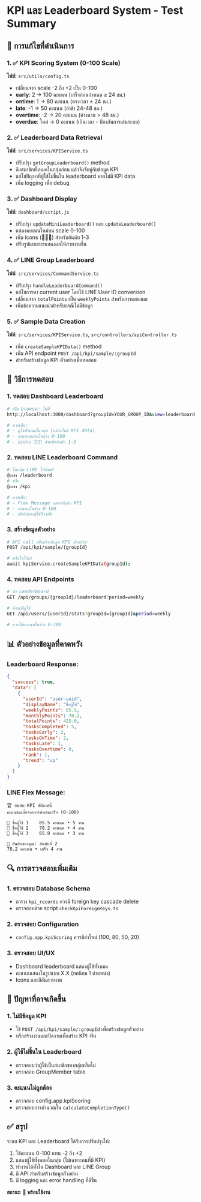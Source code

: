 # KPI และ Leaderboard System - Test Summary

## 🎯 การแก้ไขที่ดำเนินการ

### 1. ✅ KPI Scoring System (0-100 Scale)
**ไฟล์:** `src/utils/config.ts`
- เปลี่ยนจาก scale -2 ถึง +2 เป็น 0-100
- **early**: 2 → 100 คะแนน (เสร็จก่อนกำหนด ≥ 24 ชม.)
- **ontime**: 1 → 80 คะแนน (ตรงเวลา ± 24 ชม.)
- **late**: -1 → 50 คะแนน (ล่าช้า 24-48 ชม.)
- **overtime**: -2 → 20 คะแนน (ค้างนาน > 48 ชม.)
- **overdue**: ใหม่ → 0 คะแนน (เกินเวลา - ป้องกันการเล่นระบบ)

### 2. ✅ Leaderboard Data Retrieval
**ไฟล์:** `src/services/KPIService.ts`
- ปรับปรุง `getGroupLeaderboard()` method
- ดึงสมาชิกทั้งหมดในกลุ่มก่อน แล้วจึงจับคู่กับข้อมูล KPI
- แก้ไขปัญหาที่ผู้ใช้ไม่ขึ้นใน leaderboard หากไม่มี KPI data
- เพิ่ม logging เพื่อ debug

### 3. ✅ Dashboard Display
**ไฟล์:** `dashboard/script.js`
- ปรับปรุง `updateMiniLeaderboard()` และ `updateLeaderboard()`
- แสดงคะแนนใหม่บน scale 0-100
- เพิ่ม icons (🥇🥈🥉) สำหรับอันดับ 1-3
- ปรับรูปแบบการแสดงผลให้สวยงามขึ้น

### 4. ✅ LINE Group Leaderboard
**ไฟล์:** `src/services/CommandService.ts`
- ปรับปรุง `handleLeaderboardCommand()`
- แก้ไขการหา current user โดยใช้ LINE User ID conversion
- เปลี่ยนจาก `totalPoints` เป็น `weeklyPoints` สำหรับการแสดงผล
- เพิ่มข้อความแนะนำสำหรับกรณีไม่มีข้อมูล

### 5. ✅ Sample Data Creation
**ไฟล์:** `src/services/KPIService.ts`, `src/controllers/apiController.ts`
- เพิ่ม `createSampleKPIData()` method
- เพิ่ม API endpoint `POST /api/kpi/sample/:groupId`
- สำหรับสร้างข้อมูล KPI ตัวอย่างเพื่อทดสอบ

## 🧪 วิธีการทดสอบ

### 1. ทดสอบ Dashboard Leaderboard
```bash
# เปิด browser ไปที่
http://localhost:3000/dashboard?groupId=YOUR_GROUP_ID&view=leaderboard

# ควรเห็น:
# - ผู้ใช้ทั้งหมดในกลุ่ม (แม้จะไม่มี KPI data)
# - คะแนนแสดงในช่วง 0-100
# - icons 🥇🥈🥉 สำหรับอันดับ 1-3
```

### 2. ทดสอบ LINE Leaderboard Command
```bash
# ในกลุ่ม LINE ให้พิมพ์:
@เลขา /leaderboard
# หรือ
@เลขา /kpi

# ควรเห็น:
# - Flex Message แสดงอันดับ KPI
# - คะแนนในช่วง 0-100
# - อันดับของผู้ใช้ปัจจุบัน
```

### 3. สร้างข้อมูลตัวอย่าง
```bash
# API call เพื่อสร้างข้อมูล KPI ตัวอย่าง:
POST /api/kpi/sample/{groupId}

# หรือในโค้ด:
await kpiService.createSampleKPIData(groupId);
```

### 4. ทดสอบ API Endpoints
```bash
# ดึง Leaderboard
GET /api/groups/{groupId}/leaderboard?period=weekly

# ดึงสถิติผู้ใช้
GET /api/users/{userId}/stats?groupId={groupId}&period=weekly

# ควรได้คะแนนในช่วง 0-100
```

## 📊 ตัวอย่างข้อมูลที่คาดหวัง

### Leaderboard Response:
```json
{
  "success": true,
  "data": [
    {
      "userId": "user-uuid",
      "displayName": "ชื่อผู้ใช้",
      "weeklyPoints": 85.5,
      "monthlyPoints": 78.2,
      "totalPoints": 425.0,
      "tasksCompleted": 5,
      "tasksEarly": 2,
      "tasksOnTime": 2,
      "tasksLate": 1,
      "tasksOvertime": 0,
      "rank": 1,
      "trend": "up"
    }
  ]
}
```

### LINE Flex Message:
```
🏆 อันดับ KPI สัปดาห์นี้
คะแนนเฉลี่ยจากการทำงานเสร็จ (0-100)

🥇 ชื่อผู้ใช้ 1    85.5 คะแนน • 5 งาน
🥈 ชื่อผู้ใช้ 2    78.2 คะแนน • 4 งาน
🥉 ชื่อผู้ใช้ 3    65.8 คะแนน • 3 งาน

👤 อันดับของคุณ: อันดับที่ 2
78.2 คะแนน • เสร็จ 4 งาน
```

## 🔍 การตรวจสอบเพิ่มเติม

### 1. ตรวจสอบ Database Schema
- ตาราง `kpi_records` ควรมี foreign key cascade delete
- ตรวจสอบด้วย script `checkKpiForeignKeys.ts`

### 2. ตรวจสอบ Configuration
- `config.app.kpiScoring` ควรมีค่าใหม่ (100, 80, 50, 20)

### 3. ตรวจสอบ UI/UX
- Dashboard leaderboard แสดงผู้ใช้ทั้งหมด
- คะแนนแสดงในรูปแบบ X.X (ทศนิยม 1 ตำแหน่ง)
- Icons และสีสันสวยงาม

## 🚨 ปัญหาที่อาจเกิดขึ้น

### 1. ไม่มีข้อมูล KPI
- ใช้ `POST /api/kpi/sample/:groupId` เพื่อสร้างข้อมูลตัวอย่าง
- หรือสร้างงานและปิดงานเพื่อสร้าง KPI จริง

### 2. ผู้ใช้ไม่ขึ้นใน Leaderboard
- ตรวจสอบว่าผู้ใช้เป็นสมาชิกของกลุ่มหรือไม่
- ตรวจสอบ GroupMember table

### 3. คะแนนไม่ถูกต้อง
- ตรวจสอบ config.app.kpiScoring
- ตรวจสอบการคำนวณใน `calculateCompletionType()`

## ✅ สรุป

ระบบ KPI และ Leaderboard ได้รับการปรับปรุงให้:
1. ใช้คะแนน 0-100 แทน -2 ถึง +2
2. แสดงผู้ใช้ทั้งหมดในกลุ่ม (ไม่เฉพาะคนที่มี KPI)
3. ทำงานได้ทั้งใน Dashboard และ LINE Group
4. มี API สำหรับสร้างข้อมูลตัวอย่าง
5. มี logging และ error handling ที่ดีขึ้น

**สถานะ: 🎯 พร้อมใช้งาน**